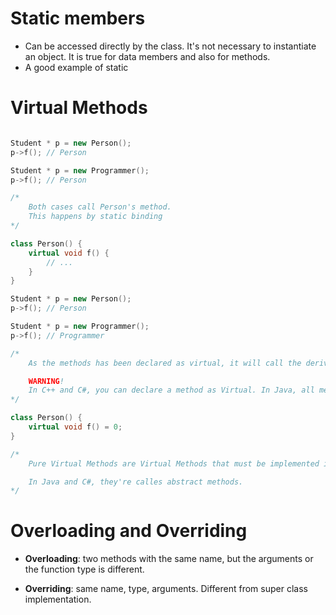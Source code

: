 # Static members

* Can be accessed directly by the class. It's not necessary to instantiate an object. It is true for data members and also for methods.
* A good example of static 

# Virtual Methods

```cpp

Student * p = new Person();
p->f(); // Person

Student * p = new Programmer();
p->f(); // Person

/*
    Both cases call Person's method.
    This happens by static binding
*/

class Person() {
    virtual void f() {
        // ...
    }
}

Student * p = new Person();
p->f(); // Person

Student * p = new Programmer();
p->f(); // Programmer

/*
    As the methods has been declared as virtual, it will call the derived class method, dynamic binding. 

    WARNING! 
    In C++ and C#, you can declare a method as Virtual. In Java, all methods are Virtual by default.
*/

class Person() {
    virtual void f() = 0; 
}

/*
    Pure Virtual Methods are Virtual Methods that must be implemented inside derived classes.

    In Java and C#, they're calles abstract methods.
*/

```

# Overloading and Overriding

* **Overloading**: two methods with the same name, but the arguments or the function type is different.

* **Overriding**: same name, type, arguments. Different from super class implementation.
